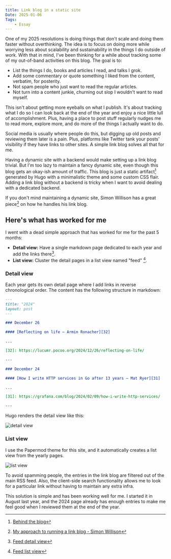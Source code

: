 ```yaml
---
title: Link blog in a static site
Date: 2025-01-06
Tags:
    - Essay
---
```


One of my 2025 resolutions is doing things that don't scale and doing them faster without
overthinking. The idea is to focus on doing more while worrying less about scalability and
sustainability in the things I do outside of work. With that in mind, I've been thinking for
a while about tracking some of my out-of-band activities on this blog. The goal is to:

- List the things I do, books and articles I read, and talks I grok.
- Add some commentary or quote something I liked from the content, verbatim, for posterity.
- Not spam people who just want to read the regular articles.
- Not turn into a content junkie, churning out slop I wouldn't want to read myself.

This isn't about getting more eyeballs on what I publish. It's about tracking what I do so I
can look back at the end of the year and enjoy a nice little lull of accomplishment. Plus,
having a place to post stuff regularly nudges me to read more, explore more, and do more of
the things I actually want to do.

Social media is usually where people do this, but digging up old posts and reviewing them
later is a pain. Plus, platforms like Twitter tank your posts' visibility if they have links
to other sites. A simple link blog solves all that for me.

Having a dynamic site with a backend would make setting up a link blog trivial. But I'm too
lazy to maintain a fancy dynamic site, even though this blog gets an okay-ish amount of
traffic. This blog is just a static artifact[^1] generated by Hugo with a minimalistic theme
and some custom CSS flair. Adding a link blog without a backend is tricky when I want to
avoid dealing with a dedicated backend.

If you don't mind maintaining a dynamic site, Simon Willison has a great piece[^2] on how he
handles his link blog.

## Here's what has worked for me

I went with a dead simple approach that has worked for me for the past 5 months:

- **Detail view:** Have a single markdown page dedicated to each year and add the links
  there[^3].
- **List view:** Cluster the detail pages in a list view named "feed" [^4].

### Detail view

Each year gets its own detail page where I add links in reverse chronological order. The
content has the following structure in markdown:

```md
---
title: "2024"
layout: post
---

### December 26

#### [Reflecting on life – Armin Ronacher][32]

...

[32]: https://lucumr.pocoo.org/2024/12/26/reflecting-on-life/

---

### December 24

#### [How I write HTTP services in Go after 13 years – Mat Ryer][31]

...

[31]: https://grafana.com/blog/2024/02/09/how-i-write-http-services/

---
```

Hugo renders the detail view like this:

![detail view][img_1]

### List view

I use the Papermod theme for this site, and it automatically creates a list view from the
yearly pages.

![list view][img_2]

To avoid spamming people, the entries in the link blog are filtered out of the main RSS
feed. Also, the client-side search functionality allows me to look for a particular link
without having to maintain any extra infra.

This solution is simple and has been working well for me. I started it in August last year,
and the 2024 page already has enough entries to make me feel good when I reviewed them at
the end of the year.


[^1]: [Behind the blog](/misc/behind_the_blog)
[^2]:
    [My approach to running a link blog - Simon Willison](https://simonwillison.net/2024/Dec/22/link-blog/)
[^3]: [Feed detail view](/feed/2025)
[^4]: [Feed list view](/feed)

[img_1]: https://blob.rednafi.com/static/images/link_blog/img_1.png
[img_2]: https://blob.rednafi.com/static/images/link_blog/img_2.png
